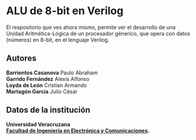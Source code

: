# ALU de 8-bit en Verilog

El respositorio que ves ahora mismo, permite ver el desarrollo de una Unidad Aritmética-Lógica de un procesador génerico, que opera con datos (números) en 8-bit, en el lenguaje Verilog.

## Autores
<b>Barrientos Casanova</b> Paulo Abraham<br>
<b>Garrido Fernández</b> Alexis Alfonso<br>
<b>Loyda de León</b> Cristian Armando<br>
<b>Martagón García</b> Julio César<br>

## Datos de la institución
<b>Universidad Veracruzana<b><br>
<b>[Facultad de Ingeniería en Electrónica y Comunicaciones](https://www.uv.mx/pozarica/fiec/)</b>.